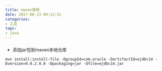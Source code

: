 ```yaml
---
title: maven使用
date: 2017-06-23 09:12:31
categories: 
- 工具
tags:
- java
---
```



####

- 添加jar包到maven本地仓库
```
mvn install:install-file -DgroupId=com.oracle -DartifactId=ojdbc14 -Dversion=9.0.2.0.0 -Dpackaging=jar -Dfile=ojdbc14.jar
```

